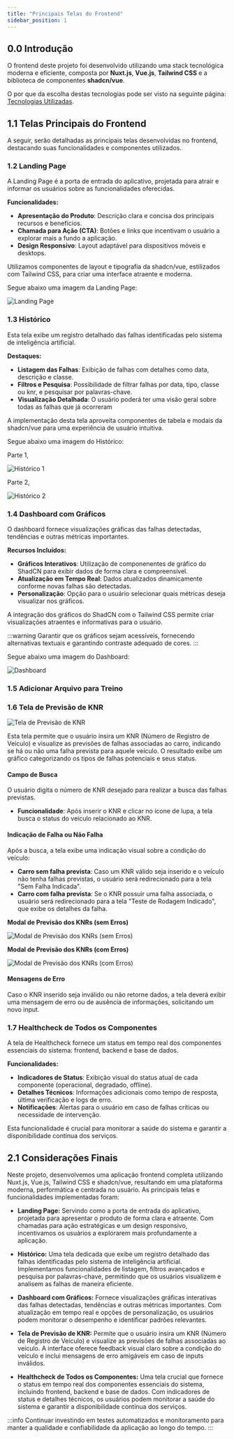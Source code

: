 ```yaml
---
title: "Principais Telas do Frontend"
sidebar_position: 1
---
```


## **0.0** Introdução

O frontend deste projeto foi desenvolvido utilizando uma stack tecnológica moderna e eficiente, composta por **Nuxt.js**, **Vue.js**, **Tailwind CSS** e a biblioteca de componentes **shadcn/vue**.

O por que da escolha destas tecnologias pode ser visto na seguinte página: [Tecnologias Utilizadas](/Sprint%202/Interface).

## **1.1** Telas Principais do Frontend

A seguir, serão detalhadas as principais telas desenvolvidas no frontend, destacando suas funcionalidades e componentes utilizados.

### **1.2** Landing Page

A Landing Page é a porta de entrada do aplicativo, projetada para atrair e informar os usuários sobre as funcionalidades oferecidas.

**Funcionalidades:**

- **Apresentação do Produto**: Descrição clara e concisa dos principais recursos e benefícios.
- **Chamada para Ação (CTA)**: Botões e links que incentivam o usuário a explorar mais a fundo a aplicação.
- **Design Responsivo**: Layout adaptável para dispositivos móveis e desktops.

Utilizamos componentes de layout e tipografia da shadcn/vue, estilizados com Tailwind CSS, para criar uma interface atraente e moderna.

Segue abaixo uma imagem da Landing Page:

![Landing Page](../../../../static/img/LP.png)

### **1.3** Histórico

Esta tela exibe um registro detalhado das falhas identificadas pelo sistema de inteligência artificial.

**Destaques:**

- **Listagem das Falhas**: Exibição de falhas com detalhes como data, descrição e classe.
- **Filtros e Pesquisa**: Possibilidade de filtrar falhas por data, tipo, classe ou knr, e pesquisar por palavras-chave.
- **Visualização Detalhada**: O usuário poderá ter uma visão geral sobre todas as falhas que já ocorreram

A implementação desta tela aproveita componentes de tabela e modais da shadcn/vue para uma experiência de usuário intuitiva.

Segue abaixo uma imagem do Histórico:

Parte 1,

![Histórico 1](../../../../static/img/HistoryReal.png)

Parte 2,

![Histórico 2](../../../../static/img/History2.png)

### **1.4** Dashboard com Gráficos

O dashboard fornece visualizações gráficas das falhas detectadas, tendências e outras métricas importantes.

**Recursos Incluídos:**

- **Gráficos Interativos**: Utilização de componenentes de gráfico do ShadCN para exibir dados de forma clara e compreensível.
- **Atualização em Tempo Real**: Dados atualizados dinamicamente conforme novas falhas são detectadas.
- **Personalização**: Opção para o usuário selecionar quais métricas deseja visualizar nos gráficos.

A integração dos gráficos do ShadCN com o Tailwind CSS permite criar visualizações atraentes e informativas para o usuário.

:::warning
Garantir que os gráficos sejam acessíveis, fornecendo alternativas textuais e garantindo contraste adequado de cores.
:::

Segue abaixo uma imagem do Dashboard:

![Dashboard](../../../../static/img/DashboardReal.png)

### **1.5** Adicionar Arquivo para Treino

### **1.6** Tela de Previsão de KNR

![Tela de Previsão de KNR](/img/previsaoKNR.jpg)

Esta tela permite que o usuário insira um KNR (Número de Registro de Veículo) e visualize as previsões de falhas associadas ao carro, indicando se há ou não uma falha prevista para aquele veículo. O resultado exibe um gráfico categorizando os tipos de falhas potenciais e seus status.


#### Campo de Busca  

O usuário digita o número de KNR desejado para realizar a busca das falhas previstas.  
- **Funcionalidade**: Após inserir o KNR e clicar no ícone de lupa, a tela busca o status do veículo relacionado ao KNR.

#### Indicação de Falha ou Não Falha  

Após a busca, a tela exibe uma indicação visual sobre a condição do veículo:
- **Carro sem falha prevista**: Caso um KNR válido seja inserido e o veículo não tenha falhas previstas, o usuário será redirecionado para a tela "Sem Falha Indicada".
- **Carro com falha prevista**: Se o KNR possuir uma falha associada, o usuário será redirecionado para a tela "Teste de Rodagem Indicado", que exibe os detalhes da falha.

**Modal de Previsão dos KNRs (sem Erros)**

![Modal de Previsão dos KNRs (sem Erros)](/img/previsaoModal1.jpeg)

**Modal de Previsão dos KNRs (com Erros)**

![Modal de Previsão dos KNRs (com Erros)](/img/previsaoModal2.jpg)

#### Mensagens de Erro 

Caso o KNR inserido seja inválido ou não retorne dados, a tela deverá exibir uma mensagem de erro ou de ausência de informações, solicitando um novo input.

### **1.7** Healthcheck de Todos os Componentes

A tela de Healthcheck fornece um status em tempo real dos componentes essenciais do sistema: frontend, backend e base de dados.

**Funcionalidades:**

- **Indicadores de Status**: Exibição visual do status atual de cada componente (operacional, degradado, offline).
- **Detalhes Técnicos**: Informações adicionais como tempo de resposta, última verificação e logs de erro.
- **Notificações**: Alertas para o usuário em caso de falhas críticas ou necessidade de intervenção.

Esta funcionalidade é crucial para monitorar a saúde do sistema e garantir a disponibilidade contínua dos serviços.

## **2.1** Considerações Finais

Neste projeto, desenvolvemos uma aplicação frontend completa utilizando Nuxt.js, Vue.js, Tailwind CSS e shadcn/vue, resultando em uma plataforma moderna, performática e centrada no usuário. As principais telas e funcionalidades implementadas foram:

- **Landing Page:** Servindo como a porta de entrada do aplicativo, projetada para apresentar o produto de forma clara e atraente. Com chamadas para ação estratégicas e um design responsivo, incentivamos os usuários a explorarem mais profundamente a aplicação.

- **Histórico:** Uma tela dedicada que exibe um registro detalhado das falhas identificadas pelo sistema de inteligência artificial. Implementamos funcionalidades de listagem, filtros avançados e pesquisa por palavras-chave, permitindo que os usuários visualizem e analisem as falhas de maneira eficiente.

- **Dashboard com Gráficos:** Fornece visualizações gráficas interativas das falhas detectadas, tendências e outras métricas importantes. Com atualização em tempo real e opções de personalização, os usuários podem monitorar o desempenho e identificar padrões relevantes.

- **Tela de Previsão de KNR:** Permite que o usuário insira um KNR (Número de Registro de Veículo) e visualize as previsões de falhas associadas ao veículo. A interface oferece feedback visual claro sobre a condição do veículo e inclui mensagens de erro amigáveis em caso de inputs inválidos.

- **Healthcheck de Todos os Componentes:** Uma tela crucial que fornece o status em tempo real dos componentes essenciais do sistema, incluindo frontend, backend e base de dados. Com indicadores de status e detalhes técnicos, os usuários podem monitorar a saúde do sistema e garantir a disponibilidade contínua dos serviços.

:::info 
Continuar investindo em testes automatizados e monitoramento para manter a qualidade e confiabilidade da aplicação ao longo do tempo.
:::